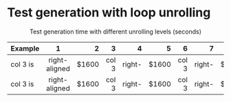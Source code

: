 
# Test generation with loop unrolling

<p align="center">Test generation time with different unrolling levels (seconds)</p>

| Example        | 1            | 2     | 3     | 4     |5      |6      |7      |8      |9      |10     |11     |12     |13     |14     |15     |
| ------------- |:-------------:| -----:| -----:| -----:| -----:| -----:| -----:| -----:| -----:| -----:| -----:| -----:| -----:| -----:| -----:| 
| col 3 is      | right-aligned | $1600 | col 3 | right-| $1600 | col 3 | right-| $1600 |col  3 | right-| $1600 |col 3  | right-| $1600 |col 3  |
| col 3 is      | right-aligned | $1600 | col 3 | right-| $1600 | col 3 | right-| $1600 |col  3 | right-| $1600 |col 3  | right-| $1600 |col 3  |
